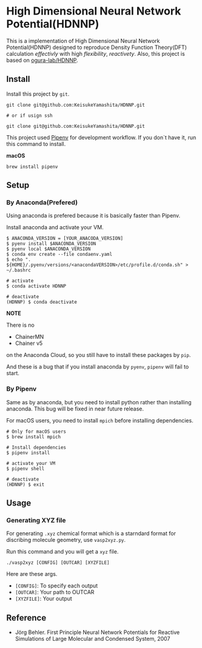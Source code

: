 # High Dimensional Neural Network Potential(HDNNP)

This is a implementation of High Dimensional Neural Network Potential(HDNNP) designed to reproduce Density Function Theory(DFT) calculation *effectivly* with high *flexibility*, *reactivety*.
Also, this project is based on [ogura-lab/HDNNP](https://github.com/ogura-lab/HDNNP).

## Install

Install this project by `git`.

```shell
git clone git@github.com:KeisukeYamashita/HDNNP.git

# or if usign ssh

git clone git@github.com:KeisukeYamashita/HDNNP.git
```

This project used [Pipenv](https://github.com/pypa/pipenv) for development workflow. If you don`t have it, run this command to install.


**macOS**
```
brew install pipenv
```

## Setup
### By Anaconda(Prefered)

Using anaconda is prefered because it is basically faster than Pipenv.

Install anaconda and activate your VM.

```shell
$ ANACONDA_VERSION = [YOUR_ANACODA_VERSION]
$ pyenv install $ANACONDA_VERSION
$ pyenv local $ANACONDA_VERSION
$ conda env create --file condaenv.yaml
$ echo ". ${HOME}/.pyenv/versions/<anacondaVERSION>/etc/profile.d/conda.sh" > ~/.bashrc

# activate
$ conda activate HDNNP

# deactivate
(HDNNP) $ conda deactivate
```

**NOTE** 

There is no

- ChainerMN
- Chainer v5

on the Anaconda Cloud, so you still have to install these packages by `pip`.

And these is a bug that if you install anaconda by `pyenv`, `pipenv` will fail to start.

### By Pipenv

Same as by anaconda, but you need to install python rather than installing anaconda. This bug will be fixed in near future release.

For macOS users, you need to install `mpich` before installing dependencies.

```shell
# Only for macOS users
$ brew install mpich

# Install dependencies
$ pipenv install

# activate your VM
$ pipenv shell

# deactivate
(HDNNP) $ exit
```

## Usage
### Generating XYZ file

For generating `.xyz` chemical format which is a starndard format for discribing molecule geometry, use `vasp2xyz.py`.

Run this command and you will get a `xyz` file.

```shell
./vasp2xyz [CONFIG] [OUTCAR] [XYZFILE]
```

Here are these args.

- `[CONFIG]`: To specify each output
- `[OUTCAR]`: Your path to OUTCAR
- `[XYZFILE]`: Your output

## Reference

- Jörg Behler. First Principle Neural Network Potentials for Reactive Simulations of Large Molecular and Condensed System, 2007
